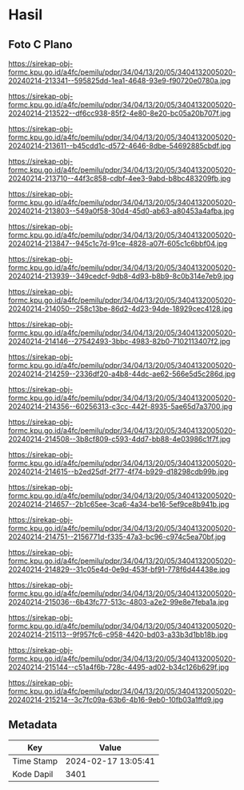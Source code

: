 # Hasil

## Foto C Plano

https://sirekap-obj-formc.kpu.go.id/a4fc/pemilu/pdpr/34/04/13/20/05/3404132005020-20240214-213341--595825dd-1ea1-4648-93e9-f90720e0780a.jpg

https://sirekap-obj-formc.kpu.go.id/a4fc/pemilu/pdpr/34/04/13/20/05/3404132005020-20240214-213522--df6cc938-85f2-4e80-8e20-bc05a20b707f.jpg

https://sirekap-obj-formc.kpu.go.id/a4fc/pemilu/pdpr/34/04/13/20/05/3404132005020-20240214-213611--b45cdd1c-d572-4646-8dbe-54692885cbdf.jpg

https://sirekap-obj-formc.kpu.go.id/a4fc/pemilu/pdpr/34/04/13/20/05/3404132005020-20240214-213710--44f3c858-cdbf-4ee3-9abd-b8bc483209fb.jpg

https://sirekap-obj-formc.kpu.go.id/a4fc/pemilu/pdpr/34/04/13/20/05/3404132005020-20240214-213803--549a0f58-30d4-45d0-ab63-a80453a4afba.jpg

https://sirekap-obj-formc.kpu.go.id/a4fc/pemilu/pdpr/34/04/13/20/05/3404132005020-20240214-213847--945c1c7d-91ce-4828-a07f-605c1c6bbf04.jpg

https://sirekap-obj-formc.kpu.go.id/a4fc/pemilu/pdpr/34/04/13/20/05/3404132005020-20240214-213939--349cedcf-9db8-4d93-b8b9-8c0b314e7eb9.jpg

https://sirekap-obj-formc.kpu.go.id/a4fc/pemilu/pdpr/34/04/13/20/05/3404132005020-20240214-214050--258c13be-86d2-4d23-94de-18929cec4128.jpg

https://sirekap-obj-formc.kpu.go.id/a4fc/pemilu/pdpr/34/04/13/20/05/3404132005020-20240214-214146--27542493-3bbc-4983-82b0-7102113407f2.jpg

https://sirekap-obj-formc.kpu.go.id/a4fc/pemilu/pdpr/34/04/13/20/05/3404132005020-20240214-214259--2336df20-a4b8-44dc-ae62-566e5d5c286d.jpg

https://sirekap-obj-formc.kpu.go.id/a4fc/pemilu/pdpr/34/04/13/20/05/3404132005020-20240214-214356--60256313-c3cc-442f-8935-5ae65d7a3700.jpg

https://sirekap-obj-formc.kpu.go.id/a4fc/pemilu/pdpr/34/04/13/20/05/3404132005020-20240214-214508--3b8cf809-c593-4dd7-bb88-4e03986c1f7f.jpg

https://sirekap-obj-formc.kpu.go.id/a4fc/pemilu/pdpr/34/04/13/20/05/3404132005020-20240214-214615--b2ed25df-2f77-4f74-b929-d18298cdb99b.jpg

https://sirekap-obj-formc.kpu.go.id/a4fc/pemilu/pdpr/34/04/13/20/05/3404132005020-20240214-214657--2b1c65ee-3ca6-4a34-be16-5ef9ce8b941b.jpg

https://sirekap-obj-formc.kpu.go.id/a4fc/pemilu/pdpr/34/04/13/20/05/3404132005020-20240214-214751--2156771d-f335-47a3-bc96-c974c5ea70bf.jpg

https://sirekap-obj-formc.kpu.go.id/a4fc/pemilu/pdpr/34/04/13/20/05/3404132005020-20240214-214829--31c05e4d-0e9d-453f-bf91-778f6d44438e.jpg

https://sirekap-obj-formc.kpu.go.id/a4fc/pemilu/pdpr/34/04/13/20/05/3404132005020-20240214-215036--6b43fc77-513c-4803-a2e2-99e8e7feba1a.jpg

https://sirekap-obj-formc.kpu.go.id/a4fc/pemilu/pdpr/34/04/13/20/05/3404132005020-20240214-215113--9f957fc6-c958-4420-bd03-a33b3d1bb18b.jpg

https://sirekap-obj-formc.kpu.go.id/a4fc/pemilu/pdpr/34/04/13/20/05/3404132005020-20240214-215144--c51a4f6b-728c-4495-ad02-b34c126b629f.jpg

https://sirekap-obj-formc.kpu.go.id/a4fc/pemilu/pdpr/34/04/13/20/05/3404132005020-20240214-215214--3c7fc09a-63b6-4b16-9eb0-10fb03a1ffd9.jpg


## Metadata

| Key        | Value               |
| ---------- | ------------------- |
| Time Stamp | 2024-02-17 13:05:41 |
| Kode Dapil | 3401                |



